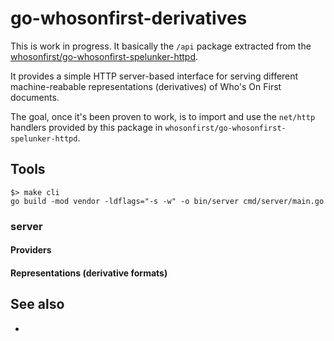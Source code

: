 # go-whosonfirst-derivatives

This is work in progress. It basically the `/api` package extracted from the [whosonfirst/go-whosonfirst-spelunker-httpd](https://github.com/whosonfirst/go-whosonfirst-spelunker-httpd).

It provides a simple HTTP server-based interface for serving different machine-reabable representations (derivatives) of Who's On First documents.

The goal, once it's been proven to work, is to import and use the `net/http` handlers provided by this package in `whosonfirst/go-whosonfirst-spelunker-httpd`.

## Tools

```
$> make cli
go build -mod vendor -ldflags="-s -w" -o bin/server cmd/server/main.go
```

### server

#### Providers

#### Representations (derivative formats)

## See also

* 